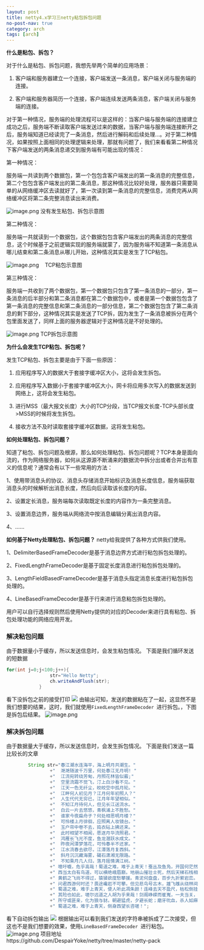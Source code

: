 ```yaml
---
layout: post
title: netty4.x学习三netty粘包拆包问题
no-post-nav: true
category: arch
tags: [arch]
---
```



**什么是粘包、拆包？**

对于什么是粘包、拆包问题，我想先举两个简单的应用场景：

1.  客户端和服务器建立一个连接，客户端发送一条消息，客户端关闭与服务端的连接。

2.  客户端和服务器简历一个连接，客户端连续发送两条消息，客户端关闭与服务端的连接。

对于第一种情况，服务端的处理流程可以是这样的：当客户端与服务端的连接建立成功之后，服务端不断读取客户端发送过来的数据，当客户端与服务端连接断开之后，服务端知道已经读完了一条消息，然后进行解码和后续处理...。对于第二种情况，如果按照上面相同的处理逻辑来处理，那就有问题了，我们来看看第二种情况下客户端发送的两条消息递交到服务端有可能出现的情况：

第一种情况：

服务端一共读到两个数据包，第一个包包含客户端发出的第一条消息的完整信息，第二个包包含客户端发出的第二条消息，那这种情况比较好处理，服务器只需要简单的从网络缓冲区去读就好了，第一次读到第一条消息的完整信息，消费完再从网络缓冲区将第二条完整消息读出来消费。

![image.png](https://upload-images.jianshu.io/upload_images/15204062-6f6dd57210397e46.png?imageMogr2/auto-orient/strip%7CimageView2/2/w/1240)
没有发生粘包、拆包示意图

第二种情况：

服务端一共就读到一个数据包，这个数据包包含客户端发出的两条消息的完整信息，这个时候基于之前逻辑实现的服务端就蒙了，因为服务端不知道第一条消息从哪儿结束和第二条消息从哪儿开始，这种情况其实是发生了TCP粘包。

![image.png](https://upload-images.jianshu.io/upload_images/15204062-16ed9d92dcf59a60.png?imageMogr2/auto-orient/strip%7CimageView2/2/w/1240)
   TCP粘包示意图

第三种情况：

服务端一共收到了两个数据包，第一个数据包只包含了第一条消息的一部分，第一条消息的后半部分和第二条消息都在第二个数据包中，或者是第一个数据包包含了第一条消息的完整信息和第二条消息的一部分信息，第二个数据包包含了第二条消息的剩下部分，这种情况其实是发送了TCP拆，因为发生了一条消息被拆分在两个包里面发送了，同样上面的服务器逻辑对于这种情况是不好处理的。

![image.png](https://upload-images.jianshu.io/upload_images/15204062-7a890e9a05a6d7cb.png?imageMogr2/auto-orient/strip%7CimageView2/2/w/1240)
TCP拆包示意图

**为什么会发生TCP粘包、拆包呢？**

发生TCP粘包、拆包主要是由于下面一些原因：

1.  应用程序写入的数据大于套接字缓冲区大小，这将会发生拆包。

2.  应用程序写入数据小于套接字缓冲区大小，网卡将应用多次写入的数据发送到网络上，这将会发生粘包。

3.  进行MSS（最大报文长度）大小的TCP分段，当TCP报文长度-TCP头部长度>MSS的时候将发生拆包。

4.  接收方法不及时读取套接字缓冲区数据，这将发生粘包。

**如何处理粘包、拆包问题？**

知道了粘包、拆包问题及根源，那么如何处理粘包、拆包问题呢？TCP本身是面向流的，作为网络服务器，如何从这源源不断涌来的数据流中拆分出或者合并出有意义的信息呢？通常会有以下一些常用的方法：

1、使用带消息头的协议、消息头存储消息开始标识及消息长度信息，服务端获取消息头的时候解析出消息长度，然后向后读取该长度的内容。

2、设置定长消息，服务端每次读取既定长度的内容作为一条完整消息。

3、设置消息边界，服务端从网络流中按消息编辑分离出消息内容。

4、……

**如何基于Netty处理粘包、拆包问题？**
netty给我提供了各种方式供我们使用。

1、DelimiterBasedFrameDecoder是基于消息边界方式进行粘包拆包处理的。

2、FixedLengthFrameDecoder是基于固定长度消息进行粘包拆包处理的。

3、LengthFieldBasedFrameDecoder是基于消息头指定消息长度进行粘包拆包处理的。

4、LineBasedFrameDecoder是基于行来进行消息粘包拆包处理的。

用户可以自行选择规则然后使用Netty提供的对应的Decoder来进行具有粘包、拆包处理功能的网络应用开发。

### 解决粘包问题
由于数据量小于缓存，所以发送信息时，会发生粘包情况。
下面是我们循环发送的短数据
```java
for(int j=0;j<100;j++){
                str="Hello Netty";
                ch.writeAndFlush(str);
            }
```
看下没拆包之前的接受打印
![](https://upload-images.jianshu.io/upload_images/15204062-ee21239998329d09.png?imageMogr2/auto-orient/strip%7CimageView2/2/w/1240)
由输出可知，发送的数据粘在了一起，这显然不是我们想要的结果，这时，我们就使用`FixedLengthFrameDecoder `进行拆包。，下图是拆包后结果。
![image.png](https://upload-images.jianshu.io/upload_images/15204062-56435966bc9325d5.png?imageMogr2/auto-orient/strip%7CimageView2/2/w/1240)
### 解决拆包问题
由于数据量大于缓存，所以发送信息时，会发生拆包情况。
下面是我们发送一篇比较长的文章
```java
        String str="春江潮水连海平，海上明月共潮生。"
                +"  滟滟随波千万里，何处春江无月明! "
                +"  江流宛转绕芳甸，月照花林皆似霰;"
                +"  空里流霜不觉飞，汀上白沙看不见。"
                +"  江天一色无纤尘，皎皎空中孤月轮。"
                +"  江畔何人初见月？江月何年初照人？"
                +"  人生代代无穷已，江月年年望相似。"
                +"  不知江月待何人，但见长江送流水。"
                +"  白云一片去悠悠，青枫浦上不胜愁。"
                +"  谁家今夜扁舟子？何处相思明月楼？"
                +"  可怜楼上月徘徊，应照离人妆镜台。"
                +"  玉户帘中卷不去，捣衣砧上拂还来。"
                +"  此时相望不相闻，愿逐月华流照君。"
                +"  鸿雁长飞光不度，鱼龙潜跃水成文。"
                +"  昨夜闲潭梦落花，可怜春半不还家。"
                +"  江水流春去欲尽，江潭落月复西斜。"
                +"  斜月沉沉藏海雾，碣石潇湘无限路。"
                +"  不知乘月几人归，落月摇情满江树。"
                +" 噫吁嚱，危乎高哉！蜀道之难，难于上青天！蚕丛及鱼凫，开国何茫然！尔来四万八千岁，不与秦塞通人烟。"
                +" 西当太白有鸟道，可以横绝峨眉巅。地崩山摧壮士死，然后天梯石栈相钩连。上有六龙回日之高标，下有冲波逆折之回川。"
                +" 黄鹤之飞尚不得过，猿猱欲度愁攀援。青泥何盘盘，百步九折萦岩峦。扪参历井仰胁息，以手抚膺坐长叹。"
                +" 问君西游何时还？畏途巉岩不可攀。但见悲鸟号古木，雄飞雌从绕林间。又闻子规啼夜月，愁空山。"
                +" 蜀道之难，难于上青天，使人听此凋朱颜！连峰去天不盈尺，枯松倒挂倚绝壁。飞湍瀑流争喧豗，砯崖转石万壑雷。"
                +" 其险也如此，嗟尔远道之人胡为乎来哉！剑阁峥嵘而崔嵬，一夫当关，万夫莫开。"
                +" 所守或匪亲，化为狼与豺。朝避猛虎，夕避长蛇；磨牙吮血，杀人如麻。锦城虽云乐，不如早还家。"
                +" 蜀道之难，难于上青天，侧身西望长咨嗟！";
```
看下自动拆包输出
![](https://upload-images.jianshu.io/upload_images/15204062-b57daccdeddc19a3.png?imageMogr2/auto-orient/strip%7CimageView2/2/w/1240)
根据输出可以看到我们发送的字符串被拆成了二次接受，但这也不是我们想要的效果，使用`LineBasedFrameDecoder `进行粘包。
![image.png](https://upload-images.jianshu.io/upload_images/15204062-7d8c0823d9817604.png?imageMogr2/auto-orient/strip%7CimageView2/2/w/1240)
项目地址https://github.com/DespairYoke/netty/tree/master/netty-pack
